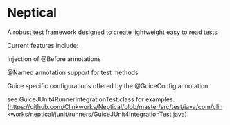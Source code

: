 Neptical
========
A robust test framework designed to create lightweight easy to read tests

Current features include:

Injection of @Before annotations

@Named annotation support for test methods

Guice specific configurations offered by the @GuiceConfig annotation

see GuiceJUnit4RunnerIntegrationTest.class for examples.
(https://github.com/Clinkworks/Neptical/blob/master/src/test/java/com/clinkworks/neptical/junit/runners/GuiceJUnit4IntegrationTest.java)
